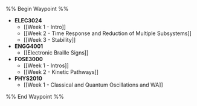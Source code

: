 %% Begin Waypoint %%
- **ELEC3024**
	- [[Week 1 - Intro]]
	- [[Week 2 - Time Response and Reduction of Multiple Subsystems]]
	- [[Week 3 - Stability]]
- **ENGG4001**
	- [[Electronic Braille Signs]]
- **FOSE3000**
	- [[Week 1 - Intros]]
	- [[Week 2 - Kinetic Pathways]]
- **PHYS2010**
	- [[Week 1 - Classical and Quantum Oscillations and WA]]

%% End Waypoint %%

